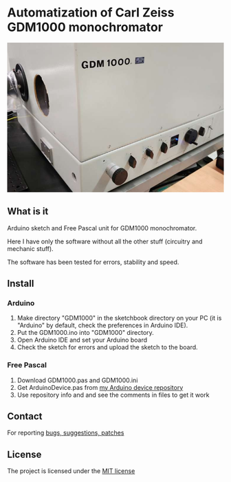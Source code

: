 # Automatization of Carl Zeiss GDM1000 monochromator

![Alt Text](https://github.com/serhiykobyakov/GDM1000_monochromator/blob/main/GDM1000.jpg)

## What is it
Arduino sketch and Free Pascal unit for GDM1000 monochromator.

Here I have only the software without all the other stuff (circuitry and mechanic stuff).

The software has been tested for errors, stability and speed.

## Install

### Arduino

1. Make directory "GDM1000" in the sketchbook directory on your PC (it is "Arduino" by default, check the preferences in Arduino IDE).
2. Put the GDM1000.ino into "GDM1000" directory.
3. Open Arduino IDE and set your Arduino board
4. Check the sketch for errors and upload the sketch to the board.

### Free Pascal

1. Download GDM1000.pas and GDM1000.ini
2. Get ArduinoDevice.pas from [my Arduino device repository](https://github.com/serhiykobyakov/Arduino_device_FPC) 
3. Use repository info and and see the comments in files to get it work

## Contact
For reporting [bugs, suggestions, patches](https://github.com/serhiykobyakov/GDM1000_monochromator_automatization/issues)

## License
The project is licensed under the [MIT license](https://github.com/serhiykobyakov/GDM1000_monochromator_automatization/blob/main/LICENSE)
